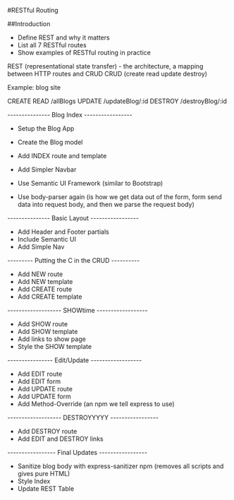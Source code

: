 #RESTful Routing

##Introduction
* Define REST and why it matters
* List all 7 RESTful routes
* Show examples of RESTful routing in practice

REST (representational state transfer) - the architecture, a mapping between HTTP routes and CRUD
CRUD (create read update destroy)

Example: blog site

CREATE
READ    /allBlogs
UPDATE  /updateBlog/:id
DESTROY /destroyBlog/:id

--------------- Blog Index -----------------

* Setup the Blog App
* Create the Blog model
* Add INDEX route and template
* Add Simpler Navbar

* Use Semantic UI Framework (similar to Bootstrap)
* Use body-parser again (is how we get data out of the form, form send data into request body, and then we parse the request body)

--------------- Basic Layout -----------------

* Add Header and Footer partials
* Include Semantic UI
* Add Simple Nav

--------- Putting the C in the CRUD ----------

* Add NEW route
* Add NEW template
* Add CREATE route
* Add CREATE template

------------------- SHOWtime ------------------

* Add SHOW route
* Add SHOW template
* Add links to show page
* Style the SHOW template

---------------- Edit/Update  ------------------

* Add EDIT route
* Add EDIT form
* Add UPDATE route
* Add UPDATE form
* Add Method-Override (an npm we tell express to use)

------------------- DESTROYYYYY -----------------

* Add DESTROY route
* Add EDIT and DESTROY links

----------------- Final Updates -----------------

* Sanitize blog body with express-sanitizer npm (removes all scripts and gives pure HTML)
* Style Index
* Update REST Table
